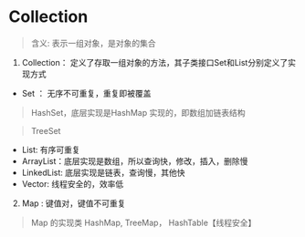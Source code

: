 # Collection
> 含义: 表示一组对象，是对象的集合

1. Collection： 定义了存取一组对象的方法，其子类接口Set和List分别定义了实现方式
* Set ： 无序不可重复，重复即被覆盖
> HashSet，底层实现是HashMap 实现的，即数组加链表结构

> TreeSet
* List: 有序可重复
* ArrayList：底层实现是数组，所以查询快，修改，插入，删除慢
* LinkedList:  底层实现是链表，查询慢，其他快
* Vector: 线程安全的，效率低

2. Map : 键值对，键值不可重复
> Map 的实现类 HashMap, TreeMap， HashTable【线程安全】